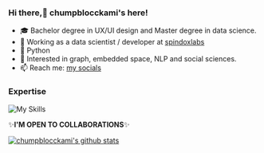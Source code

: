 ### Hi there,👋 chumpblocckami's here!

- 🎓 Bachelor degree in UX/UI design and Master degree in data science.
- 🔭 Working as a data scientist / developer at [spindoxlabs](https://www.spindoxlabs.com/) 
- 🐍 Python
- 🔎 Interested in graph, embedded space, NLP and social sciences.
- 📫 Reach me: [my socials](https://chumpblocckami.github.io/)

### Expertise 
![My Skills](https://skills.thijs.gg/icons?i=python,pytorch,docker)

✨**I'M OPEN TO COLLABORATIONS**✨

[![chumpblocckami's github stats](https://github-readme-stats.vercel.app/api?username=chumpblocckami&theme=tokyonight&show_icons=true)](https://github.com/chumpblocckami/github-readme-stats)
